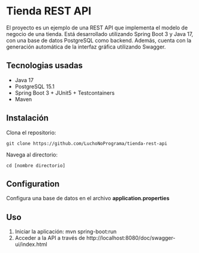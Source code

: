 # Tienda REST API
El proyecto es un ejemplo de una REST API que implementa el modelo de negocio de una tienda. Está desarrollado utilizando Spring Boot 3 y Java 17, con una base de datos PostgreSQL como backend. Además, cuenta con la generación automática de la interfaz gráfica utilizando Swagger.

## Tecnologias usadas
* Java 17
* PostgreSQL 15.1
* Spring Boot 3 + JUnit5 + Testcontainers
* Maven

## Instalación
Clona el repositorio: 
```
git clone https://github.com/LuchoNoPrograma/tienda-rest-api
```

Navega al directorio: 
```
cd [nombre directorio]
```

## Configuration
Configura una base de datos en el archivo <b>application.properties</b><br>

## Uso
 1. Iniciar la aplicación: mvn spring-boot:run
 2. Acceder a la API a través de http://localhost:8080/doc/swagger-ui/index.html

